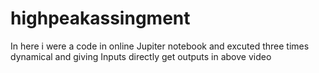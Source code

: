 # highpeakassingment

In here i were a code in online Jupiter notebook 
and excuted three times dynamical and giving Inputs directly get outputs in above video
